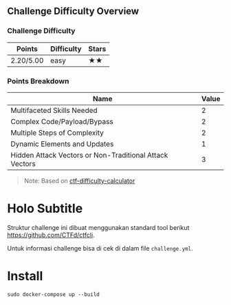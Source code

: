 ## Challenge Difficulty Overview
### Challenge Difficulty
| Points | Difficulty | Stars |
|--------|------------|-------|
| 2.20/5.00 | easy | ★★ |

### Points Breakdown
| Name | Value |
|------|-------|
| Multifaceted Skills Needed | 2 |
| Complex Code/Payload/Bypass | 2 |
| Multiple Steps of Complexity | 2 |
| Dynamic Elements and Updates | 1 |
| Hidden Attack Vectors or Non-Traditional Attack Vectors | 3 |

> Note: Based on [ctf-difficulty-calculator](https://github.com/dimasma0305/ctf-challenge-difficulty-calculator)

# Holo Subtitle

Struktur challenge ini dibuat menggunakan standard tool berikut https://github.com/CTFd/ctfcli.

Untuk informasi challenge bisa di cek di dalam file `challenge.yml`.

# Install
```
sudo docker-compose up --build
```
